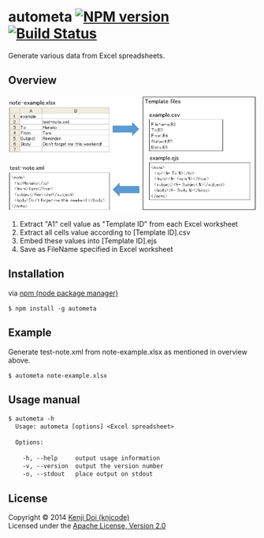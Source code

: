 # autometa [![NPM version][npm-image]][npm-url] [![Build Status][travis-image]][travis-url]

Generate various data from Excel spreadsheets.

## Overview

![overview](images/overview.png)

1. Extract "A1" cell value as "Template ID" from each Excel worksheet
2. Extract all cells value according to [Template ID].csv
3. Embed these values into [Template ID].ejs
4. Save as FileName specified in Excel worksheet

## Installation

via [npm (node package manager)](http://github.com/isaacs/npm)

    $ npm install -g autometa

## Example

Generate test-note.xml from note-example.xlsx as mentioned in overview above.

    $ autometa note-example.xlsx

## Usage manual

    $ autometa -h
      Usage: autometa [options] <Excel spreadsheet>
      
      Options:
      
        -h, --help     output usage information
        -v, --version  output the version number
        -o, --stdout   place output on stdout

## License

Copyright &copy; 2014 [Kenji Doi (knjcode)](https://github.com/knjcode)  
Licensed under the [Apache License, Version 2.0][Apache]

[npm-url]: https://npmjs.org/package/autometa
[npm-image]: https://badge.fury.io/js/autometa.svg
[travis-url]: https://travis-ci.org/knjcode/autometa
[travis-image]: https://travis-ci.org/knjcode/autometa.svg?branch=master
[Apache]: http://www.apache.org/licenses/LICENSE-2.0
